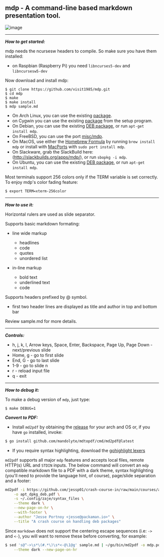 
## mdp - A command-line based markdown presentation tool.

![image](https://cloud.githubusercontent.com/assets/2237222/5810237/797c494c-a043-11e4-9dbd-959cab4055fa.gif)

---

***How to get started:***

mdp needs the ncursesw headers to compile.
So make sure you have them installed:

- on Raspbian (Raspberry Pi) you need `libncurses5-dev` and `libncursesw5-dev`

Now download and install mdp:

    $ git clone https://github.com/visit1985/mdp.git
    $ cd mdp
    $ make
    $ make install
    $ mdp sample.md

- On Arch Linux, you can use the existing [package](https://www.archlinux.org/packages/extra/x86_64/mdp/).
- on Cygwin you can use the existing [package](https://cygwin.com/cgi-bin2/package-grep.cgi?grep=mdp.exe) from the setup program.
- On Debian, you can use the existing [DEB package](https://tracker.debian.org/pkg/mdp-src), or run `apt-get install mdp`.
- On FreeBSD, you can use the port [misc/mdp](http://www.freshports.org/misc/mdp).
- On MacOS, use either the [Homebrew Formula](http://brewformulas.org/Mdp) by running `brew install mdp` or install with [MacPorts](https://ports.macports.org/port/mdp/) with `sudo port install mdp`.
- On Slackware, grab the SlackBuild here: (http://slackbuilds.org/apps/mdp/), or run `sbopkg -i mdp`.
- On Ubuntu, you can use the existing [DEB package](https://launchpad.net/ubuntu/+source/mdp-src), or run `apt-get install mdp`.

Most terminals support 256 colors only if the TERM variable is
set correctly. To enjoy mdp's color fading feature:

    $ export TERM=xterm-256color

---

***How to use it:***

Horizontal rulers are used as slide separator.

Supports basic markdown formating:

- line wide markup
    - headlines
    - code
    - quotes
    - unordered list

- in-line markup
    - bold text
    - underlined text
    - code

Supports headers prefixed by @ symbol.

- first two header lines are displayed as title and author
    in top and bottom bar

Review sample.md for more details.

---

***Controls:***

- h, j, k, l, Arrow keys,
    Space, Enter, Backspace,
    Page Up, Page Down - next/previous slide
- Home, g - go to first slide
- End, G - go to last slide
- 1-9 - go to slide n
- r - reload input file
- q - exit


---

***How to debug it:***

To make a debug version of `mdp`, just type:

    $ make DEBUG=1

***Convert to PDF:***

- Install `md2pdf` by obtaining the [release](https://github.com/mandolyte/mdtopdf/releases) for your arch and OS or, if
  you have `go` installed, invoke:

```sh
$ go install github.com/mandolyte/mdtopdf/cmd/md2pdf@latest
```
- If you require syntax highlighting, download the [gohighlight lexers](https://github.com/jessp01/gohighlight/tree/master/syntax_files)

`md2pdf` supports all major `mdp` features and accepts local files, remote HTTP(s) URL and `STDIN` inputs.
The below command will convert an `mdp` compatible markdown file to a PDF with a dark theme,
syntax highlighting (you'll need to provide the language hint, of course), page/slide separation and a footer:

```sh
md2pdf -i https://github.com/jessp01/crash-course-in/raw/main/courses/apt_dpkg_deb/apt_dpkg_deb.md \
    -o apt_dpkg_deb.pdf \
    -s ~/.config/zaje/syntax_files \
    --theme dark \
    --new-page-on-hr \
    --with-footer \
    --author "Jesse Portnoy <jesse@packaman.io>" \
    --title "A crash course on handling deb packages"
```

Since `markdown` does not support the centering escape sequences (i.e: `->` and `<-`), you will want to remove these before converting, for example:

```sh
$ sed 's@^->\s*\(#.*\)\s*<-@\1@g' sample.md | ~/go/bin/md2pdf -o mdp.pdf \
    --theme dark --new-page-on-hr
```

